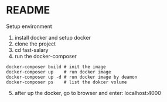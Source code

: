 # README

Setup environment 
1. install docker and setup docker
2. clone the project 
3. cd fast-salary
4. run the docker-composer
```
docker-composer build # init the image 
docker-composer up    # run docker image
docker-composer up -d # run docker image by deamon
docker-composer ps    # list the dokcer volume
```

5. after up the docker, go to browser and enter: localhost:4000 
